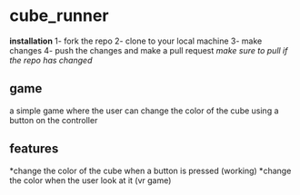 # cube_runner

**installation**
1- fork the repo
2- clone to your local machine
3- make changes
4- push the changes and make a pull request
*make sure to pull if the repo has changed*

## game
a simple game where the user can change the color of the cube using a button on the controller

## features
*change the color of the cube when a button is pressed (working)
*change the color when the user look at it (vr game)
